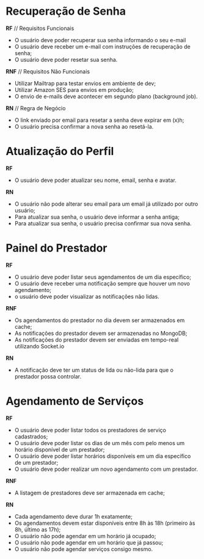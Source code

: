 # Recuperação de Senha
**RF**
// Requisitos Funcionais

- O usuário deve poder recuperar sua senha informando o seu e-mail
- O usuário deve receber um e-mail com instruções de recuperação de senha;
- O usuário deve poder resetar sua senha.

**RNF**
// Requisitos Não Funcionais

- Utilizar Mailtrap para testar envios em ambiente de dev;
- Utilizar Amazon SES para envios em produção;
- O envio de e-mails deve acontecer em segundo plano (background job).

**RN**
// Regra de Negócio

- O link enviado por email para resetar a senha deve expirar em (x)h;
- O usuário precisa confirmar a nova senha ao resetá-la.

# Atualização do Perfil
**RF**

- O usuário deve poder atualizar seu nome, email, senha e avatar.


**RN**

- O usuário não pode alterar seu email para um email já utilizado por outro usuário;
- Para atualizar sua senha, o usuário deve informar a senha antiga;
- Para atualizar sua senha, o usuário precisa confirmar sua nova senha.

# Painel do Prestador
**RF**

- O usuário deve poder listar seus agendamentos de um dia específico;
- O usuário deve receber uma notificação sempre que houver um novo agendamento;
- o usuário deve poder visualizar as notificações não lidas.

**RNF**

- Os agendamentos do prestador no dia devem ser armazenados em cache;
- As notificações do prestador devem ser armazenadas no MongoDB;
- As notificações do prestador devem ser enviadas em tempo-real utilizando Socket.io

**RN**

- A notificação deve ter um status de lida ou não-lida para que o prestador possa controlar.

# Agendamento de Serviços
**RF**

- O usuário deve poder listar todos os prestadores de serviço cadastrados;
- O usuário deve poder listar os dias de um mês com pelo menos um horário disponível de um prestador;
- O usuário deve poder listar horários disponíveis em um dia específico de um prestador;
- O usuário deve poder realizar um novo agendamento com um prestador.

**RNF**

- A listagem de prestadores deve ser armazenada em cache;

**RN**

- Cada agendamento deve durar 1h exatamente;
- Os agendamentos devem estar disponíveis entre 8h às 18h (primeiro às 8h, último as 17h);
- O usuário não pode agendar em um horário já ocupado;
- O usuário não pode agendar em um horário que já passou;
- O usuário não pode agendar serviços consigo mesmo.
